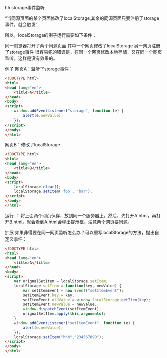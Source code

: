 h5 storage事件监听

“当同源页面的某个页面修改了localStorage,其余的同源页面只要注册了storage事件，就会触发”

所以，localStorage的例子运行需要如下条件：

同一浏览器打开了两个同源页面
其中一个网页修改了localStorage
另一网页注册了storage事件
很容易犯的错误是，在同一个网页修改本地存储，又在同一个网页监听，这样是没有效果的。

例子
网页A：监听了storage事件：
```html
<!DOCTYPE html>
<html>
<head lang="en">
    <title>A</title>
</head>
<body>
<script>
    window.addEventListener("storage", function (e) {
        alert(e.newValue);
    });
</script>
</body>
</html>
```
网页B：修改了localStorage
```html
<!DOCTYPE html>
<html>
<head lang="en">
    <title>B</title>
</head>
<body>
<script>
    localStorage.clear();
    localStorage.setItem('foo', 'bar');
</script>
</body>
</html>
```
运行 ： 将上面两个网页保存，放到同一个服务器上，然后，先打开A.html，再打开B.html。就会看到A.html会弹出提示框。注意两个网页要同源。

扩展
如果非得要在同一网页监听怎么办？可以重写localStorage的方法，抛出自定义事件：
```html
<!DOCTYPE html>
<html>
<head lang="en">
    <title>A</title>
</head>
<body>
<script>
    var orignalSetItem = localStorage.setItem;
    localStorage.setItem = function(key, newValue) {
        var setItemEvent = new Event("setItemEvent");
        setItemEvent.key = key;
        setItemEvent.oldValue = window.localStorage.getItem(key);
        setItemEvent.newValue = newValue;
        window.dispatchEvent(setItemEvent);
        orignalSetItem.apply(this,arguments);
    }
    window.addEventListener("setItemEvent", function (e) {
        alert(e.newValue);
    });
    localStorage.setItem("hhh","234567890");
</script>
</body>
</html>
```
